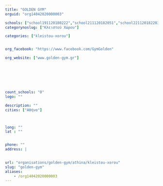 ```yaml
---
title: "GOLDEN GYM"
orguid: "org14042020000003"

schools: ["school191120180222","school211120182051","school221120182203","school021220181953"]
categorynoslug: ["Κλειστού Χώρου"]

categories: ["kleistou-xorou"]


org_facebook: "https://www.facebook.com/GymGolden"

org_website: ["www.golden-gym.gr"]







count_schools: "0"
logo: ""

description: ""
cities: ["Αθήνα"]



long: ""
lat : ""


phone: ""
address: |
    

url: "organisations/golden-gym/athina/kleistou-xorou"
slug: "golden-gym"
aliases:
    - /org14042020000003
---
```



